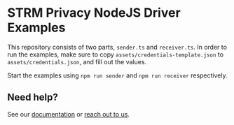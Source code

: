 # STRM Privacy NodeJS Driver Examples

This repository consists of two parts, `sender.ts` and `receiver.ts`. In order to run the examples, make sure to
copy `assets/credentials-template.json` to `assets/credentials.json`, and fill out the values.

Start the examples using `npm run sender` and `npm run receiver` respectively.

## Need help?

See our [documentation](https://docs.strmprivacy.io)
or [reach out to us](https://docs.strmprivacy.io/docs/0.1.0/contact/index.html).
